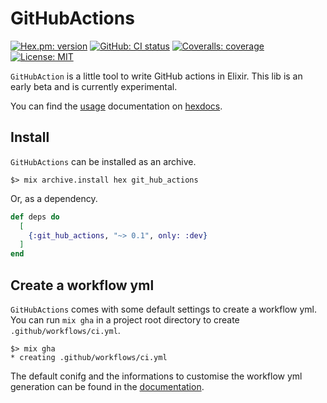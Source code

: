 # GitHubActions
[![Hex.pm: version](https://img.shields.io/hexpm/v/git_hub_actions.svg?style=flat-square)](https://hex.pm/packages/git_hub_actions)
[![GitHub: CI status](https://img.shields.io/github/workflow/status/hrzndhrn/git_hub_actions/CI?style=flat-square)](https://github.com/hrzndhrn/git_hub_actions/actions)
[![Coveralls: coverage](https://img.shields.io/coveralls/github/hrzndhrn/git_hub_actions?style=flat-square)](https://coveralls.io/github/hrzndhrn/git_hub_actions)
[![License: MIT](https://img.shields.io/badge/License-MIT-yellow.svg?style=flat-square)](https://github.com/hrzndhrn/git_hub_actions/blob/main/LICENSE.md)

`GitHubAction` is a little tool to write GitHub actions in Elixir. This lib
is an early beta and is currently experimental.

You can find the [usage](https://hexdocs.pm/git_hub_actions/usage.html)
documentation on [hexdocs](https://hexdocs.pm/git_hub_actions).

## Install

`GitHubActions` can be installed as an archive.

```shell
$> mix archive.install hex git_hub_actions
```
Or, as a dependency.

``` elixir
def deps do
  [
    {:git_hub_actions, "~> 0.1", only: :dev}
  ]
end
```

## Create a workflow yml

`GitHubActions` comes with some default settings to create a workflow yml. You
can run `mix gha` in a project root directory to create
`.github/workflows/ci.yml`.

```shell
$> mix gha
* creating .github/workflows/ci.yml
```

The default conifg and the informations to customise the workflow yml generation
can be found in the [documentation](https://hexdocs.pm/git_hub_actions/usage.html).
